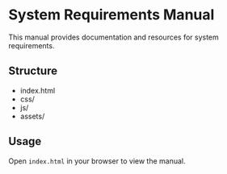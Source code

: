 # System Requirements Manual

This manual provides documentation and resources for system requirements.

## Structure
- index.html
- css/
- js/
- assets/

## Usage
Open `index.html` in your browser to view the manual.
